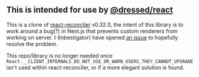 ## This is intended for use by [@dressed/react](https://www.npmjs.com/package/@dressed/react)

This is a clone of [react-reconciler](https://npmjs.com/package/react-reconciler) v0.32.0, the intent of this library is to work around a bug(?) in Next.js that prevents custom renderers from working on server. I (Inbestigator) have opened [an issue](https://github.com/vercel/next.js/issues/83505) to hopefully resolve the problem.

This repo/library is no longer needed once `React.__CLIENT_INTERNALS_DO_NOT_USE_OR_WARN_USERS_THEY_CANNOT_UPGRADE` isn't used within react-reconciler, or if a more elegant solution is found.
